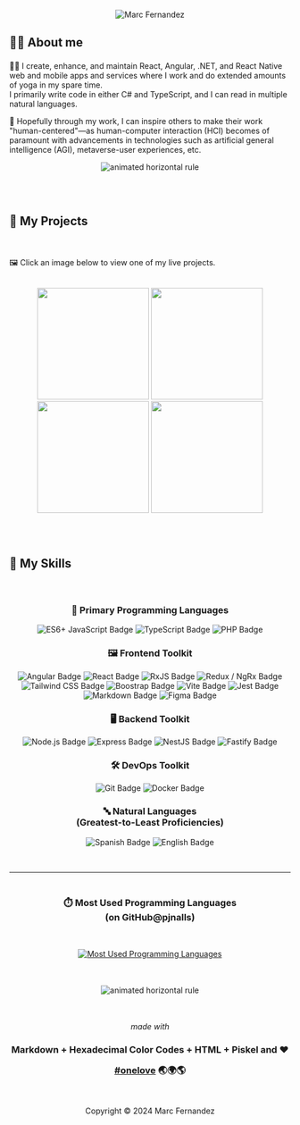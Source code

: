 <!-- Header -->
<div align="center">
  <br />
  <img src="https://readme-typing-svg.demolab.com?font=Roboto&weight=900&size=48&pause=1000&color=F7E551&center=true&vCenter=true&random=false&width=940&height=96&lines=Hi%2C+I'm+Marc!+🙋" alt="Marc Fernandez" />
</div>

<!-- About me -->
<h2>

  **🧑‍💻 About me**

</h2>

👨‍💻 I create, enhance, and maintain React, Angular, .NET, and React Native web and mobile apps and services where I work and do extended amounts of yoga in my spare time.<br/>
I primarily write code in either C# and TypeScript, and I can read in multiple natural languages.

🧬 Hopefully through my work, I can inspire others to make their work "human-centered"—as human-computer interaction (HCI) becomes of paramount with advancements in technologies such as artificial general intelligence (AGI), metaverse-user experiences, etc.

<div align="center"><img  src="assets/hr.gif" alt="animated horizontal rule" /></div>

<!-- My projects -->
<h2>
  <br/>

  **💼 My Projects**
</h2>

<br/>

🖼️ Click an image below to view one of my live projects.

<br />

<div align="center">
  <div align="center">
    <a href="https://pjnalls.github.io/assets/works/supermaterial/"
  target="_blank"
  rel="noopener noreferrer"><img src="assets/works/logo.svg" width="200px" /></a>
    <a href="https://pjnalls.github.io/assets/works/digirain/"
  target="_blank"
  rel="noopener noreferrer"><img src="assets/works/digital-rain.avif" width="200px" /></a>
    <a href="https://pjnalls.github.io/assets/works/global-bmi/"
  target="_blank"
  rel="noopener noreferrer"><img src="assets/works/bmi.avif" width="200px" /></a>
    <a href="https://pjnalls.github.io/assets/works/modulart-01/"
  target="_blank"
  rel="noopener noreferrer"><img src="assets/works/sun.avif" width="200px" /></a>
    <br/>
  </div>
</div>

<!-- My skills -->
<h2>
  <br />

  **🧮 My Skills**
</h2>

<br />

<!-- Primary languages -->
<h3 align="center">
  🧬 Primary Programming Languages
</h3>

<div align="center">

  ![ES6+ JavaScript Badge](https://img.shields.io/badge/es6+_javascript-583f20?style=for-the-badge&logo=javascript&logoColor=f0db4f)
  ![TypeScript Badge](https://img.shields.io/badge/typeScript-203f58?style=for-the-badge&logo=typescript&logoColor=209aec)
  ![PHP Badge](https://img.shields.io/badge/PHP-7A86B8?style=for-the-badge&logo=php&logoColor=000000)

</div>

<!-- Frontend toolkit -->
<h3 align="center">
  🖼️ Frontend Toolkit
</h3>

<div align="center">

  ![Angular Badge](https://img.shields.io/badge/angular-600012?style=for-the-badge&logo=angular&logoColor=dd0032) 
  ![React Badge](https://img.shields.io/badge/react-213A5b?style=for-the-badge&logo=react&logoColor=61dafb) 
  ![RxJS Badge](https://img.shields.io/badge/rxjs-610425?style=for-the-badge&logo=reactivex&logoColor=e10988)
  ![Redux / NgRx Badge](https://img.shields.io/badge/redux_/_ngrx-213A5b?style=for-the-badge&logo=redux&logoColor=61dafb) 
  ![Tailwind CSS Badge](https://img.shields.io/badge/tailwind_css-183945?style=for-the-badge&logo=tailwindcss&logoColor=38bdf8)
  ![Boostrap Badge](https://img.shields.io/badge/Bootstrap-712cf9?style=for-the-badge&logo=bootstrap&logoColor=ffffff)
  ![Vite Badge](https://img.shields.io/badge/vite-282080?style=for-the-badge&logo=vite&logoColor=a355fe)
  ![Jest Badge](https://img.shields.io/badge/Jest-bec3c9?style=for-the-badge&logo=jest&logoColor=c21325)
  ![Markdown Badge](https://img.shields.io/badge/markdown-40434a?style=for-the-badge&logo=markdown&logoColor=fff)
  ![Figma Badge](https://img.shields.io/badge/figma-40434a?style=for-the-badge&logo=figma&logoColor=fff)

</div>

<!-- Backend toolkit -->
<h3 align="center">
  🖥️ Backend Toolkit
</h3>

<div align="center">

  ![Node.js Badge](https://img.shields.io/badge/node.js-2C3e18?style=for-the-badge&logo=node.js&logoColor=bCfeb8)
  ![Express Badge](https://img.shields.io/badge/Express-eeeeee?style=for-the-badge&logo=express&logoColor=000000)
  ![NestJS Badge](https://img.shields.io/badge/NestJS-ea2845?style=for-the-badge&logo=nestjs&logoColor=ffffff)
  ![Fastify Badge](https://img.shields.io/badge/Fastify-ffffff?style=for-the-badge&logo=fastify&logoColor=000000)

</div>

<!-- DevOps toolkit -->
<h3 align="center">
  🛠️ DevOps Toolkit
</h3>

<div align="center">

  ![Git Badge](https://img.shields.io/badge/git-4f1c00?style=for-the-badge&logo=git&logoColor=E44C30)
  ![Docker Badge](https://img.shields.io/badge/Docker-1d63ed?style=for-the-badge&logo=docker&logoColor=ffffff)

</div>

<!-- Languages -->
<h3 align="center">
  🔤 Natural Languages 
  <br/>(Greatest-to-Least Proficiencies) 
</h3>

<div align="center">

  ![Spanish Badge](https://img.shields.io/badge/🇪🇸_Spanish-402888?style=for-the-badge)
  ![English Badge](https://img.shields.io/badge/🇺🇸_English-a00f28?style=for-the-badge)

</div>

<br/>

---

<h3 align="center">

  <br />
  ⏱️ Most Used Programming Languages
  <br />(on GitHub@pjnalls)

  </h3>

<div align="center">

  <br />

  [![Most Used Programming Languages](https://github-readme-stats-sigma-five.vercel.app/api/top-langs?username=pjnalls&theme=tokyonight&show_icons=true&hide_title=true&card_width=848&bg_color=0,3f203f,160020&text_color=ffffff&hide_border=true&hide=css,html,javascript)](https://github.com/pjnalls)

</div>

<br />
<br />

<div align="center"><img  src="assets/hr.gif" alt="animated horizontal rule" /></div>

<br />
<br />

<div align="center">

<footer>

<span>

<i>made with</i>

<h3>
Markdown + Hexadecimal Color Codes + HTML + Piskel and ❤️

<br />

<a href="https://github.com/pjnalls/pjnalls/blob/main/ONELOVE.md"
  target="_blank"
  rel="noopener noreferrer">#onelove</a>
🌏🌍🌎

</h3>

<br />

Copyright © 2024 Marc Fernandez

</footer>
</span>
</div>

<br />
<br />
